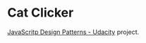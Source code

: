 # Cat Clicker
[JavaScritp Design Patterns - Udacity](https://www.udacity.com/course/javascript-design-patterns--ud989) project.
